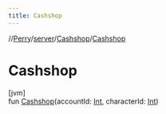 ```yaml
---
title: Cashshop
---
```

//[Perry](../../../index.html)/[server](../index.html)/[Cashshop](index.html)/[Cashshop](-cashshop.html)



# Cashshop



[jvm]\
fun [Cashshop](-cashshop.html)(accountId: [Int](https://kotlinlang.org/api/latest/jvm/stdlib/kotlin/-int/index.html), characterId: [Int](https://kotlinlang.org/api/latest/jvm/stdlib/kotlin/-int/index.html))




